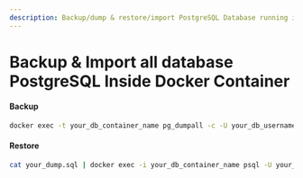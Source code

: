 ```yaml
---
description: Backup/dump & restore/import PostgreSQL Database running inside a container
---
```


# Backup & Import all database PostgreSQL Inside Docker Container



#### Backup

```bash
docker exec -t your_db_container_name pg_dumpall -c -U your_db_username > dump_$(date +%Y-%m-%d_%H_%M_%S).sql
```

#### Restore

```bash
cat your_dump.sql | docker exec -i your_db_container_name psql -U your_db_username -d your-db-name
```
